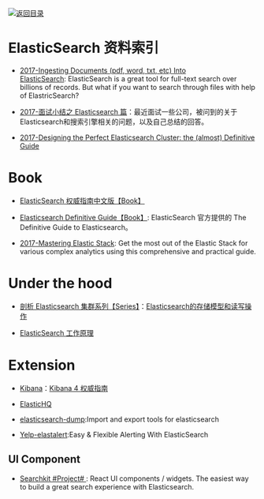 [![返回目录](https://parg.co/UGo)](https://parg.co/b4z) 
 
 

# ElasticSearch 资料索引

- [2017-Ingesting Documents (pdf, word, txt, etc) Into ElasticSearch](https://blog.ambar.cloud/ingesting-documents-pdf-word-txt-etc-into-elasticsearch/): ElasticSearch is a great tool for full-text search over billions of records. But what if you want to search through files with help of ElastricSearch?

- [2017-面试小结之 Elasticsearch 篇](http://ginobefunny.com/post/elasticsearch_interview_questions/)：最近面试一些公司，被问到的关于Elasticsearch和搜索引擎相关的问题，以及自己总结的回答。 

- [2017-Designing the Perfect Elasticsearch Cluster: the (almost) Definitive Guide](https://parg.co/byu) 

# Book

- [ElasticSearch 权威指南中文版【Book】](http://es.xiaoleilu.com/010_Intro/00_README.html)

- [Elasticsearch Definitive Guide【Book】](https://github.com/elastic/elasticsearch-definitive-guide): ElasticSearch 官方提供的 The Definitive Guide to Elasticsearch。

- [2017-Mastering Elastic Stack](https://parg.co/bgs): Get the most out of the Elastic Stack for various complex analytics using this comprehensive and practical guide.

# Under the hood

- [剖析 Elasticsearch 集群系列【Series】](http://www.infoq.com/cn/articles/analysis-of-elasticsearch-cluster-part01?from=groupmessage&isappinstalled=1)：[Elasticsearch的存储模型和读写操作]()

- [ElasticSearch 工作原理](https://my.oschina.net/yjwxh/blog/675354)

# Extension

- [Kibana](https://github.com/elastic/kibana)：[Kibana 4 权威指南](http://www.code123.cc/docs/kibana-logstash/v4/index.html)

- [ElasticHQ](http://www.elastichq.org/index.html)

- [elasticsearch-dump](https://github.com/taskrabbit/elasticsearch-dump):Import and export tools for elasticsearch

- [Yelp-elastalert](https://github.com/Yelp/elastalert):Easy & Flexible Alerting With ElasticSearch


## UI Component

- [Searchkit #Project# ](https://github.com/searchkit/searchkit): React UI components / widgets. The easiest way to build a great search experience with Elasticsearch.




